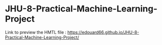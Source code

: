 # JHU-8-Practical-Machine-Learning-Project

Link to preview the HMTL file : https://edouard66.github.io/JHU-8-Practical-Machine-Learning-Project/
